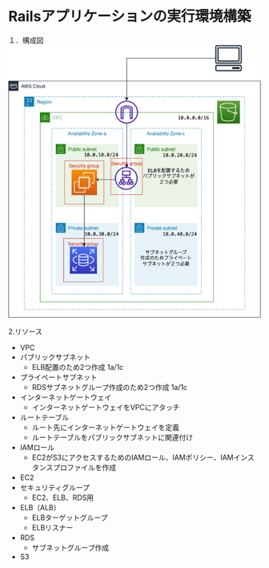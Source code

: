 # Railsアプリケーションの実行環境構築　　
１．構成図  
![構成図](./lalala-drawio.png)


2.リソース  
- VPC  
- パブリックサブネット　　
    - ELB配置のため2つ作成 1a/1c  
- プライベートサブネット　　
    - RDSサブネットグループ作成のため2つ作成 1a/1c  
- インターネットゲートウェイ　　
    - インターネットゲートウェイをVPCにアタッチ  
- ルートテーブル  
    - ルート先にインターネットゲートウェイを定義  
    - ルートテーブルをパブリックサブネットに関連付け  
- IAMロール　　
    - EC2がS3にアクセスするためのIAMロール、IAMポリシー、IAMインスタンスプロファイルを作成  
- EC2　　
- セキュリティグループ　　
    - EC2、ELB、RDS用  
- ELB（ALB）  
    - ELBターゲットグループ  
    - ELBリスナー  
- RDS　　　　
    - サブネットグループ作成  
- S3  
